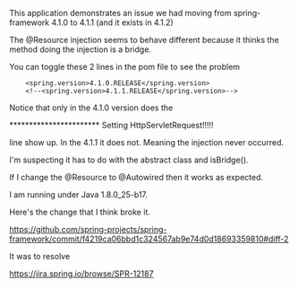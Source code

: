 This application demonstrates an issue we had moving from spring-framework 4.1.0 to 4.1.1 (and it exists in 4.1.2)

The @Resource injection seems to behave different because it thinks the method doing the injection is a bridge.

You can toggle these 2 lines in the pom file to see the problem

        <spring.version>4.1.0.RELEASE</spring.version>
        <!--<spring.version>4.1.1.RELEASE</spring.version>-->

Notice that only in the 4.1.0 version does the

***********************  Setting HttpServletRequest!!!!!

line show up.  In the 4.1.1 it does not.  Meaning the injection never occurred.

I'm suspecting it has to do with the abstract class and isBridge().

If I change the @Resource to @Autowired then it works as expected.

I am running under Java 1.8.0_25-b17.

Here's the change that I think broke it.

https://github.com/spring-projects/spring-framework/commit/f4219ca06bbd1c324567ab9e74d0d18693359810#diff-2

It was to resolve

https://jira.spring.io/browse/SPR-12187
